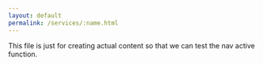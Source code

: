 ```yaml
---
layout: default
permalink: /services/:name.html
---
```

This file is just for creating actual content so that we can test the nav active function.
